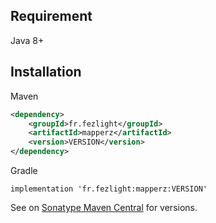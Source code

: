 ## Requirement

Java 8+

## Installation

Maven
```xml
<dependency>
    <groupId>fr.fezlight</groupId>
    <artifactId>mapperz</artifactId>
    <version>VERSION</version>
</dependency>
```

Gradle

```
implementation 'fr.fezlight:mapperz:VERSION'
```

See on [Sonatype Maven Central](https://search.maven.org/artifact/fr.fezlight/mapperz) for versions.
